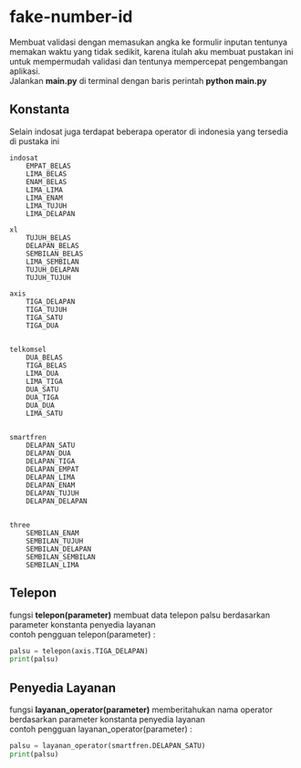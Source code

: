 # fake-number-id
Membuat validasi dengan memasukan angka ke formulir inputan tentunya memakan waktu yang tidak sedikit, karena itulah aku membuat pustakan ini untuk mempermudah validasi dan tentunya mempercepat pengembangan aplikasi.\
Jalankan **main.py** di terminal dengan baris perintah **python main.py**

## Konstanta
Selain indosat juga terdapat beberapa operator di indonesia yang tersedia di pustaka ini
```
indosat
	EMPAT_BELAS
	LIMA_BELAS
	ENAM_BELAS
	LIMA_LIMA
	LIMA_ENAM
	LIMA_TUJUH
	LIMA_DELAPAN

xl
	TUJUH_BELAS
	DELAPAN_BELAS
	SEMBILAN_BELAS
	LIMA_SEMBILAN 
	TUJUH_DELAPAN
	TUJUH_TUJUH

axis
	TIGA_DELAPAN	
	TIGA_TUJUH
	TIGA_SATU
	TIGA_DUA


telkomsel
	DUA_BELAS
	TIGA_BELAS
	LIMA_DUA
	LIMA_TIGA
	DUA_SATU
	DUA_TIGA
	DUA_DUA
	LIMA_SATU


smartfren
	DELAPAN_SATU
	DELAPAN_DUA
	DELAPAN_TIGA
	DELAPAN_EMPAT
	DELAPAN_LIMA
	DELAPAN_ENAM
	DELAPAN_TUJUH
	DELAPAN_DELAPAN


three
	SEMBILAN_ENAM
	SEMBILAN_TUJUH
	SEMBILAN_DELAPAN
	SEMBILAN_SEMBILAN
	SEMBILAN_LIMA
```
## Telepon
fungsi **telepon(parameter)** membuat data telepon palsu berdasarkan parameter konstanta penyedia layanan\
contoh pengguan telepon(parameter) :
```python
palsu = telepon(axis.TIGA_DELAPAN)
print(palsu)
```

## Penyedia Layanan
fungsi **layanan_operator(parameter)** memberitahukan nama operator berdasarkan parameter konstanta penyedia layanan\
contoh pengguan layanan_operator(parameter) :
```python
palsu = layanan_operator(smartfren.DELAPAN_SATU)
print(palsu)
```







